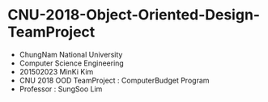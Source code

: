 # CNU-2018-Object-Oriented-Design-TeamProject
- ChungNam National University 
- Computer Science Engineering
- 201502023 MinKi Kim
- CNU 2018 OOD TeamProject : ComputerBudget Program
- Professor : SungSoo Lim
